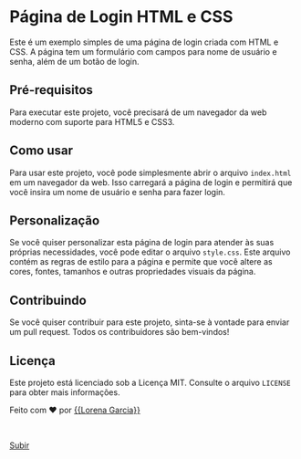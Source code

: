# Página de Login HTML e CSS

Este é um exemplo simples de uma página de login criada com HTML e CSS. A página tem um formulário com campos para nome de usuário e senha, além de um botão de login.

## Pré-requisitos

Para executar este projeto, você precisará de um navegador da web moderno com suporte para HTML5 e CSS3.

## Como usar

Para usar este projeto, você pode simplesmente abrir o arquivo `index.html` em um navegador da web. Isso carregará a página de login e permitirá que você insira um nome de usuário e senha para fazer login.

## Personalização

Se você quiser personalizar esta página de login para atender às suas próprias necessidades, você pode editar o arquivo `style.css`. Este arquivo contém as regras de estilo para a página e permite que você altere as cores, fontes, tamanhos e outras propriedades visuais da página.

## Contribuindo

Se você quiser contribuir para este projeto, sinta-se à vontade para enviar um pull request. Todos os contribuidores são bem-vindos!

## Licença

Este projeto está licenciado sob a Licença MIT. Consulte o arquivo `LICENSE` para obter mais informações.



Feito com :heart: por <a href="https://github.com/{{loresgarcia}}" target="_blank">{{Lorena Garcia}}</a>

&#xa0;

<a href="#top">Subir</a>

